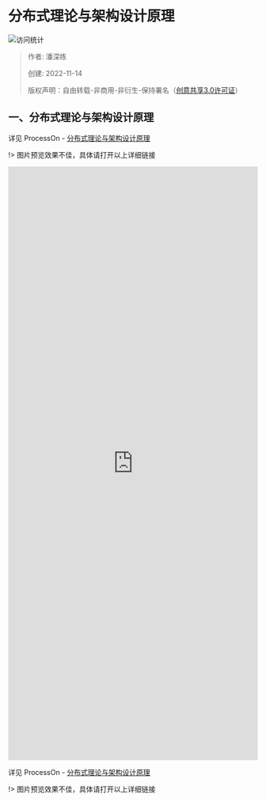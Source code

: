 # 分布式理论与架构设计原理

![访问统计](https://visitor-badge.glitch.me/badge?page_id=senlypan.qa.07-distributed-theory-and-architecture-design-principle&left_color=blue&right_color=red)

> 作者: 潘深练
>
> 创建: 2022-11-14
>
> 版权声明：自由转载-非商用-非衍生-保持署名（[创意共享3.0许可证](https://creativecommons.org/licenses/by-nc-nd/3.0/deed.zh)）


## 一、分布式理论与架构设计原理

详见 ProcessOn - [分布式理论与架构设计原理](https://www.processon.com/view/link/6371baf27d9c0806b80039b2)

!> 图片预览效果不佳，具体请打开以上详细链接


<iframe id="embed_dom" name="embed_dom" frameborder="0" style="display:block;width:100%; height:1200px;" src="https://www.processon.com/view/link/6371baf27d9c0806b80039b2"></iframe>


详见 ProcessOn - [分布式理论与架构设计原理](https://www.processon.com/view/link/6371baf27d9c0806b80039b2)

!> 图片预览效果不佳，具体请打开以上详细链接



